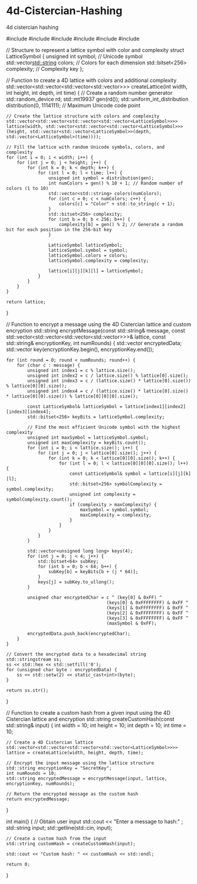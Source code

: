 # 4d-Cistercian-Hashing
4d cistercian hashing

#include <iostream>
#include <vector>
#include <random>
#include <bitset>
#include <sstream>
#include <iomanip>

// Structure to represent a lattice symbol with color and complexity
struct LatticeSymbol {
    unsigned int symbol;            // Unicode symbol
    std::vector<std::string> colors; // Colors for each dimension
    std::bitset<256> complexity;    // Complexity key
};

// Function to create a 4D lattice with colors and additional complexity
std::vector<std::vector<std::vector<std::vector<LatticeSymbol>>>> createLattice(int width, int height, int depth, int time) {
    // Create a random number generator
    std::random_device rd;
    std::mt19937 gen(rd());
    std::uniform_int_distribution<unsigned int> distribution(0, 1114111); // Maximum Unicode code point

    // Create the lattice structure with colors and complexity
    std::vector<std::vector<std::vector<std::vector<LatticeSymbol>>>> lattice(width, std::vector<std::vector<std::vector<LatticeSymbol>>>(height, std::vector<std::vector<LatticeSymbol>>(depth, std::vector<LatticeSymbol>(time))));

    // Fill the lattice with random Unicode symbols, colors, and complexity
    for (int i = 0; i < width; i++) {
        for (int j = 0; j < height; j++) {
            for (int k = 0; k < depth; k++) {
                for (int l = 0; l < time; l++) {
                    unsigned int symbol = distribution(gen);
                    int numColors = gen() % 10 + 1; // Random number of colors (1 to 10)
                    std::vector<std::string> colors(numColors);
                    for (int c = 0; c < numColors; c++) {
                        colors[c] = "Color" + std::to_string(c + 1);
                    }
                    std::bitset<256> complexity;
                    for (int b = 0; b < 256; b++) {
                        complexity[b] = gen() % 2; // Generate a random bit for each position in the 256-bit key
                    }

                    LatticeSymbol latticeSymbol;
                    latticeSymbol.symbol = symbol;
                    latticeSymbol.colors = colors;
                    latticeSymbol.complexity = complexity;

                    lattice[i][j][k][l] = latticeSymbol;
                }
            }
        }
    }

    return lattice;
}

// Function to encrypt a message using the 4D Cistercian lattice and custom encryption
std::string encryptMessage(const std::string& message, const std::vector<std::vector<std::vector<std::vector<LatticeSymbol>>>>& lattice, const std::string& encryptionKey, int numRounds) {
    std::vector<unsigned char> encryptedData;
    std::vector<unsigned char> key(encryptionKey.begin(), encryptionKey.end());

    for (int round = 0; round < numRounds; round++) {
        for (char c : message) {
            unsigned int index1 = c % lattice.size();
            unsigned int index2 = c / lattice.size() % lattice[0].size();
            unsigned int index3 = c / (lattice.size() * lattice[0].size()) % lattice[0][0].size();
            unsigned int index4 = c / (lattice.size() * lattice[0].size() * lattice[0][0].size()) % lattice[0][0][0].size();

            const LatticeSymbol& latticeSymbol = lattice[index1][index2][index3][index4];
            std::bitset<256> keyBits = latticeSymbol.complexity;

            // Find the most efficient Unicode symbol with the highest complexity
            unsigned int maxSymbol = latticeSymbol.symbol;
            unsigned int maxComplexity = keyBits.count();
            for (int i = 0; i < lattice.size(); i++) {
                for (int j = 0; j < lattice[0].size(); j++) {
                    for (int k = 0; k < lattice[0][0].size(); k++) {
                        for (int l = 0; l < lattice[0][0][0].size(); l++) {
                            const LatticeSymbol& symbol = lattice[i][j][k][l];
                            std::bitset<256> symbolComplexity = symbol.complexity;
                            unsigned int complexity = symbolComplexity.count();
                            if (complexity > maxComplexity) {
                                maxSymbol = symbol.symbol;
                                maxComplexity = complexity;
                            }
                        }
                    }
                }
            }

            std::vector<unsigned long long> keys(4);
            for (int j = 0; j < 4; j++) {
                std::bitset<64> subKey;
                for (int b = 0; b < 64; b++) {
                    subKey[b] = keyBits[b + (j * 64)];
                }
                keys[j] = subKey.to_ullong();
            }

            unsigned char encryptedChar = c ^ (key[0] & 0xFF) ^
                                          (keys[0] & 0xFFFFFFFF) & 0xFF ^
                                          (keys[1] & 0xFFFFFFFF) & 0xFF ^
                                          (keys[2] & 0xFFFFFFFF) & 0xFF ^
                                          (keys[3] & 0xFFFFFFFF) & 0xFF ^
                                          (maxSymbol & 0xFF);

            encryptedData.push_back(encryptedChar);
        }
    }

    // Convert the encrypted data to a hexadecimal string
    std::stringstream ss;
    ss << std::hex << std::setfill('0');
    for (unsigned char byte : encryptedData) {
        ss << std::setw(2) << static_cast<int>(byte);
    }

    return ss.str();
}

// Function to create a custom hash from a given input using the 4D Cistercian lattice and encryption
std::string createCustomHash(const std::string& input) {
    int width = 10;
    int height = 10;
    int depth = 10;
    int time = 10;

    // Create a 4D Cistercian lattice
    std::vector<std::vector<std::vector<std::vector<LatticeSymbol>>>> lattice = createLattice(width, height, depth, time);

    // Encrypt the input message using the lattice structure
    std::string encryptionKey = "SecretKey";
    int numRounds = 10;
    std::string encryptedMessage = encryptMessage(input, lattice, encryptionKey, numRounds);

    // Return the encrypted message as the custom hash
    return encryptedMessage;
}

int main() {
    // Obtain user input
    std::cout << "Enter a message to hash:" ;
    std::string input;
    std::getline(std::cin, input);

    // Create a custom hash from the input
    std::string customHash = createCustomHash(input);

    std::cout << "Custom hash: " << customHash << std::endl;

    return 0;
}
